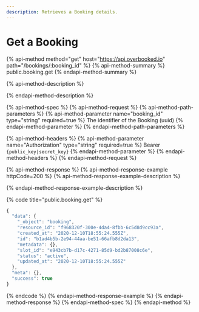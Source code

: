 ```yaml
---
description: Retrieves a Booking details.
---
```


# Get a Booking

{% api-method method="get" host="https://api.overbooked.io" path="/bookings/:booking\_id" %}
{% api-method-summary %}
public.booking.get
{% endapi-method-summary %}

{% api-method-description %}

{% endapi-method-description %}

{% api-method-spec %}
{% api-method-request %}
{% api-method-path-parameters %}
{% api-method-parameter name="booking\_id" type="string" required=true %}
The identifier of the Booking \(uuid\)
{% endapi-method-parameter %}
{% endapi-method-path-parameters %}

{% api-method-headers %}
{% api-method-parameter name="Authorization" type="string" required=true %}
Bearer `{public_key|secret_key}`
{% endapi-method-parameter %}
{% endapi-method-headers %}
{% endapi-method-request %}

{% api-method-response %}
{% api-method-response-example httpCode=200 %}
{% api-method-response-example-description %}

{% endapi-method-response-example-description %}

{% code title="public.booking.get" %}
```javascript
{
  "data": {
    "_object": "booking",
    "resource_id": "f968320f-300e-4da4-8fbb-6c5d8d9cc93a",
    "created_at": "2020-12-10T18:55:24.555Z",
    "id": "b1ad4b5b-2e94-44aa-be51-66afb8d2da13",
    "metadata": {},
    "slot_id": "e943cb7b-d17c-4271-85d9-bd2b87008c6e",
    "status": "active",
    "updated_at": "2020-12-10T18:55:24.555Z"
  },
  "meta": {},
  "success": true
}
```
{% endcode %}
{% endapi-method-response-example %}
{% endapi-method-response %}
{% endapi-method-spec %}
{% endapi-method %}

